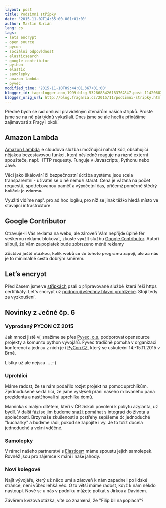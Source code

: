 ```yaml
---
layout: post
title: Podzimní střípky
date: '2015-11-09T14:35:00.001+01:00'
author: Martin Burián
lang: cs
tags:
- lets encrypt
- open source
- pycon
- sociální odpovědnost
- elasticsearch
- google contributor
- python
- elastic
- samolepky
- amazon lambda
- pyvec
modified_time: '2015-11-10T09:44:01.367+01:00'
blogger_id: tag:blogger.com,1999:blog-5328688426183767847.post-1142068246988918085
blogger_orig_url: http://blog.fragaria.cz/2015/11/podzimni-stripky.html
---
```


Předně bych se rád omluvil pravidelným čtenářům našich střípků. Prostě
jsme se na ně pár týdnů vykašlali. Dnes jsme se ale hecli a přinášíme
zajímavosti z Fragy i okolí.

## Amazon Lambda

[Amazon Lambda](https://aws.amazon.com/lambda/details/) je cloudová
služba umožňující nahrát kód, obsahující nějakou bezestavovou funkci,
která následně reaguje na různé externí spoušteče, např. HTTP requesty.
Funguje v Javascriptu, Pythonu nebo Javě.

Věci jako škálování či bezpečnostní údržba systému jsou zcela
transparentní - uživatel se o ně nemusí starat. Cena je vázaná na počet
requestů, spotřebovanou paměť a výpočetní čas, přičemž poměrně štědrý
balíček je zdarma.

Využití vidíme např. pro ad hoc logiku, pro níž se jinak těžko hledá
místo ve stávající infrastruktuře.

## Google Contributor

Otravuje-li Vás reklama na webu, ale zároveň Vám nepřijde úplně fér
veškerou reklamu blokovat, zkuste využít službu [Google
Contributor](https://www.google.com/contributor/welcome/). Autoři
slibují, že Vám za poplatek bude zobrazeno méně reklamy.

Zůstává ještě otázkou, kolik webů se do tohoto programu zapojí, ale za
nás je to minimálně cesta dobrým směrem.

## Let’s encrypt

Před časem jsme ve
[střípkách](http://blog.fragaria.cz/2015/04/pondelni-stripky-z-2742014.html)
psali o připravované službě, která řeší https certifikáty. Let's encrypt
už [podporují všechny hlavní
prohlížeče](https://letsencrypt.org/2015/10/19/lets-encrypt-is-trusted.html).
Stojí tedy za vyzkoušení.

## Novinky z Ječné čp. 6

### Vyprodaný PYCON CZ 2015

Jak mnozí jistě ví, snažíme se přes [Pyvec, o.s.](http://pyvec.org/)
podporovat opensource projekty a komunitu python vývojářů. Pyvec
tradičně pomáhá v organizaci konferencí a jednou z nich je i [PyCon
CZ](https://cz.pycon.org/2015/), který se uskuteční 14.-15.11.2015 v
Brně.

Lístky už ale nejsou ...
;-)

### Uprchlíci

Máme radost, že se nám podařilo rozjet projekt na pomoc uprchlíkům.
Zjednodušeně se dá říci, že jsme vyslyšeli přání našeho milovaného pana
prezidenta a nastěhovali si uprchlíka domů.

Maminka s malým dítětem, kteří v ČR získali povolení k pobytu azylanta,
už bydlí. V další fázi se jim budeme snažit pomáhat s integrací do
života a společnosti. Brzy naše zkušenosti a postřehy sepíšeme do
jednoduché "kuchařky" a budeme rádi, pokud se zapojíte i vy. Je to totiž
docela jednoduché a velmi vděčné.

### Samolepky

V rámci našeho partnerství s [Elasticem](https://www.elastic.co/) máme
spoustu jejich samolepek. Rovněž jsou pro zájemce k mání i naše
jahody.

[](https://www.elastic.co/)

### Noví kolegové

Najít vývojáře, který už něco umí a zároveň k nám zapadne i po lidské
stránce, není vůbec lehká věc. O to větší máme radost, když k nám někdo
nastoupí. Nově se u nás v podniku můžete potkat s Jirkou a Davidem.

Závěrem kvízová otázka, víte co znamená, že "Filip bil na poplach"?
